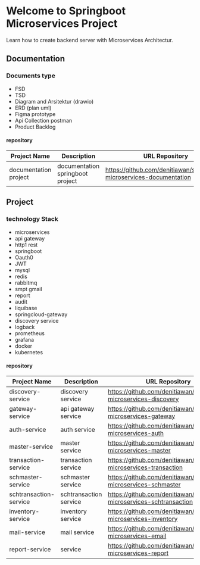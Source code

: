 # Welcome to Springboot Microservices Project

Learn how to create backend server with Microservices Architectur.

## Documentation
### Documents type
- FSD
- TSD
- Diagram and Arsitektur (drawio)
- ERD (plan uml)
- Figma prototype
- Api Collection postman
- Product Backlog

#### repository
| Project Name     | Description  | URL Repository                                                          | 
|------------------|--------------|-------------------------------------------------------------------------|
| documentation project | documentation springboot project | https://github.com/denitiawan/springboot-microservices-documentation                                    |



## Project
### technology Stack
- microservices
- api gateway
- http1 rest
- springboot
- Oauth0
- JWT
- mysql
- redis
- rabbitmq
- smpt gmail
- report
- audit
- liquibase 
- springcloud-gateway
- discovery service
- logback
- prometheus
- grafana
- docker
- kubernetes


#### repository
| Project Name     | Description  | URL Repository                                                          | 
|------------------|--------------|-------------------------------------------------------------------------|
| discovery-service | discovery service | https://github.com/denitiawan/springboot-microservices-discovery                                     |
| gateway-service | api gateway service | https://github.com/denitiawan/springboot-microservices-gateway                                     |
| auth-service | auth service | https://github.com/denitiawan/springboot-microservices-auth                                     |
| master-service | master service | https://github.com/denitiawan/springboot-microservices-master                                     |
| transaction-service | transaction service | https://github.com/denitiawan/springboot-microservices-transaction                                     |
| schmaster-service | schmaster service | https://github.com/denitiawan/springboot-microservices-schmaster                                     |
| schtransaction-service | schtransaction service | https://github.com/denitiawan/springboot-microservices-schtransaction                                     |
| inventory-service | inventory service | https://github.com/denitiawan/springboot-microservices-inventory                                     |
| mail-service | mail service | https://github.com/denitiawan/springboot-microservices-email                                     |
| report-service | service | https://github.com/denitiawan/springboot-microservices-report                                     |


